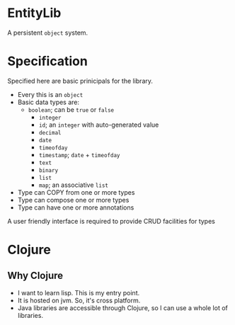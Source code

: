 EntityLib
=========

A persistent `object` system.

# Specification

Specified here are basic prinicipals for the library.

* Every this is an `object`
* Basic data types are:
  * `boolean`; can be `true` or `false`
	* `integer`
	* `id`; an `integer` with auto-generated value
	* `decimal`
	* `date`
	* `timeofday`
	* `timestamp`; `date` + `timeofday`
	* `text`
	* `binary`
	* `list`
	* `map`; an associative `list`
* Type can COPY from one or more types
* Type can compose one or more types
* Type can have one or more annotations

A user friendly interface is required to provide CRUD facilities for types

# Clojure

## Why Clojure

* I want to learn lisp. This is my entry point.
* It is hosted on jvm. So, it's cross platform.
* Java libraries are accessible through Clojure, so I can use a whole lot of libraries.

